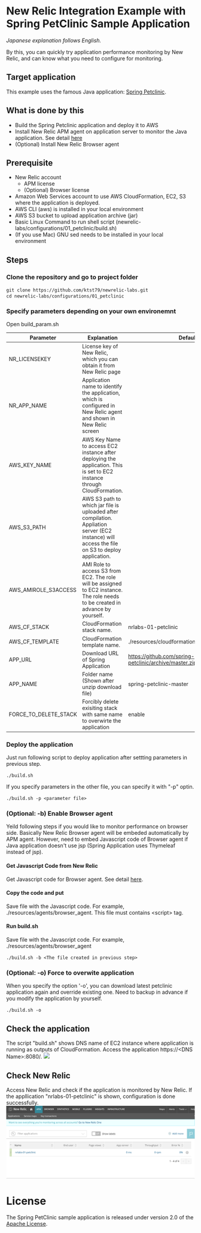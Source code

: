 # New Relic Integration Example with Spring PetClinic Sample Application

*Japanese explanation follows English.*

By this, you can quickly try application performance monitoring by New Relic, and can know what you need to configure for monitoring. 

## Target application
This example uses the famous Java application: <a href="https://github.com/spring-projects/spring-petclinic" target="_blank">Spring Petclinic</a>. 

## What is done by this
- Build the Spring Petclinic application and deploy it to AWS
- Install New Relic APM agent on application server to monitor the Java application. See detail <a href="https://docs.newrelic.com/docs/agents/java-agent/installation/install-java-agent">here</a>
- (Optional) Install New Relic Browser agent

## Prerequisite
- New Relic account
    - APM license
    - (Optional) Browser license
- Amazon Web Services account to use AWS CloudFormation, EC2, S3 where the application is deployed.
- AWS CLI (aws) is installed in your local environment
- AWS S3 bucket to upload application archive (jar)
- Basic Linux Command to run shell script (newrelic-labs/configurations/01_petclinic/build.sh)
- (If you use Mac) GNU sed needs to be installed in your local environment 

## Steps
### Clone the repository and go to project folder

```
git clone https://github.com/ktst79/newrelic-labs.git
cd newrelic-labs/configurations/01_petclinic
```


### Specify parameters depending on your own environemnt
Open build_param.sh

| Parameter | Explanation       | Default |
|--------------------------|-----------------------|---|
|NR_LICENSEKEY | License key of New Relic, which you can obtain it from New Relic page ||
|NR_APP_NAME | Application name to identify the application, which is configured in New Relic agent and shown in New Relic screen ||
|AWS_KEY_NAME | AWS Key Name to access EC2 instance after deploying the application. This is set to EC2 instance through CloudFormation. ||
|AWS_S3_PATH | AWS S3 path to which jar file is uploaded after compilation. Appliation server (EC2 instance) will access the file on S3 to deploy application. ||
|AWS_AMIROLE_S3ACCESS | AMI Role to access S3 from EC2. The role will be assigned to EC2 instance. The role needs to be created in advance by yourself. ||
|AWS_CF_STACK | CloudFormation stack name. | nrlabs-01-petclinic |
|AWS_CF_TEMPLATE | CloudFormation template name. | ./resources/cloudformation/cloudformation.yaml |
|APP_URL | Download URL of Spring Application | https://github.com/spring-projects/spring-petclinic/archive/master.zip |
|APP_NAME | Folder name (Shown after unzip download file) | spring-petclinic-master |
|FORCE_TO_DELETE_STACK | Forcibly delete exisiting stack with same name to overwirte the application | enable |

### Deploy the application

Just run following script to deploy application after settting parameters in previous step.
```
./build.sh
```

If you specify parameters in the other file, you can specify it with "-p" optin.
```
./build.sh -p <parameter file>
```

### (Optional: -b) Enable Browser agent
Yeild following steps if you would like to monitor performance on browser side. Basically New Relic Browser agent will be embeded automatically by APM agent. However, need to embed Javascript code of Browser agent if Java application doesn't use jsp (Spring Application uses Thymeleaf instead of jsp).

#### Get Javascript Code from New Relic
Get Javascript code for Browser agent. See detail <a href="https://docs.newrelic.com/docs/browser/new-relic-browser/installation/install-new-relic-browser-agent#copy-paste-app">here</a>.

#### Copy the code and put 
Save file with the Javascript code. For example, ./resources/agents/browser_agent. This file must contains &lt;script&gt; tag.

#### Run build.sh  
Save file with the Javascript code. For example, ./resources/agents/browser_agent
```
./build.sh -b <The file created in previous step>
```

### (Optional: -o) Force to overwite application
When you specify the option '-o', you can download latest petclinic application again and override existing one. Need to backup in advance if you modify the application by yourself.

```
./build.sh -o
```

## Check the application
The script "build.sh" shows DNS name of EC2 instance where application is running as outputs of CloudFormation.
Access the application https://&lt;DNS Name&gt;:8080/.
<img src="https://cloud.githubusercontent.com/assets/838318/19727082/2aee6d6c-9b8e-11e6-81fe-e889a5ddfded.png">

## Check New Relic
Access New Relic and check if the application is monitored by New Relic. If the appllication "nrlabs-01-petclinic" is shown, configuration is done successfully.
<img src="./resources/images/newrelic_apm.png">

# License

The Spring PetClinic sample application is released under version 2.0 of the [Apache License](https://www.apache.org/licenses/LICENSE-2.0).

